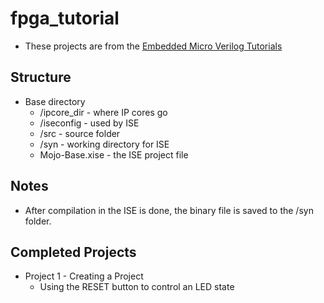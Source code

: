 # fpga_tutorial
* These projects are from the [Embedded Micro Verilog Tutorials](https://embeddedmicro.com/tutorials/mojo)

## Structure
* Base directory
    * /ipcore_dir - where IP cores go
    * /iseconfig - used by ISE
    * /src - source folder
    * /syn - working directory for ISE
    * Mojo-Base.xise - the ISE project file

## Notes
* After compilation in the ISE is done, the binary file is saved to the /syn folder.

## Completed Projects
* Project 1 - Creating a Project
     * Using the RESET button to control an LED state
